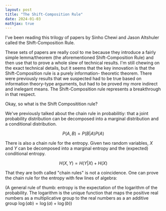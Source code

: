 ```yaml
---
layout: post
title: "The Shift-Composition Rule"
date: 2024-01-03
mathjax: true
---
```


I've been reading this trilogy of papers by Sinho Chewi and Jason Altshuler called the Shift-Composition Rule.

These sets of papers are really cool to me because they introduce a fairly simple lemma/theorem (the aforementioned
Shift-Composition Rule) and then use that to prove a whole slew of technical results. I'm still chewing on the exact
technical details, but it seems that the key innovation is that the Shift-Composition rule is a purely information-
theoretic theorem. There were previously results that we suspected had to be true based on information theory-type
arguments, but had to be proved my more indirect and inelegant means. The Shift-Composition rule represents
a breakthrough in that respect.

Okay, so what is the Shift Compositition rule?

We've previously talked about the chain rule in probabilitiy: that a joint probability distribution can
be decomposed into a marginal distribution and a conditional distribution.

$$P(A,B) = P(B|A) P(A)$$

There is also a chain rule for the entropy. Given two random variables, $X$ and $Y$ can be decomposed into
a marginal entropy and the (expected) conditional entropy.

$$H(X,Y) = H(Y|X) + H(X)$$

That they are both called "chain rules" is not a coincidence. One can prove the chain rule for the entropy
with few lines of algebra: 

(A general rule of thumb: entropy is the expectation of the logarithm of the probability. The logarithm
is the unique function that maps the positive real numbers as a multiplicative group to the real numbers as
a an additive group $\log(ab) = \log(a) + \log(b)$)